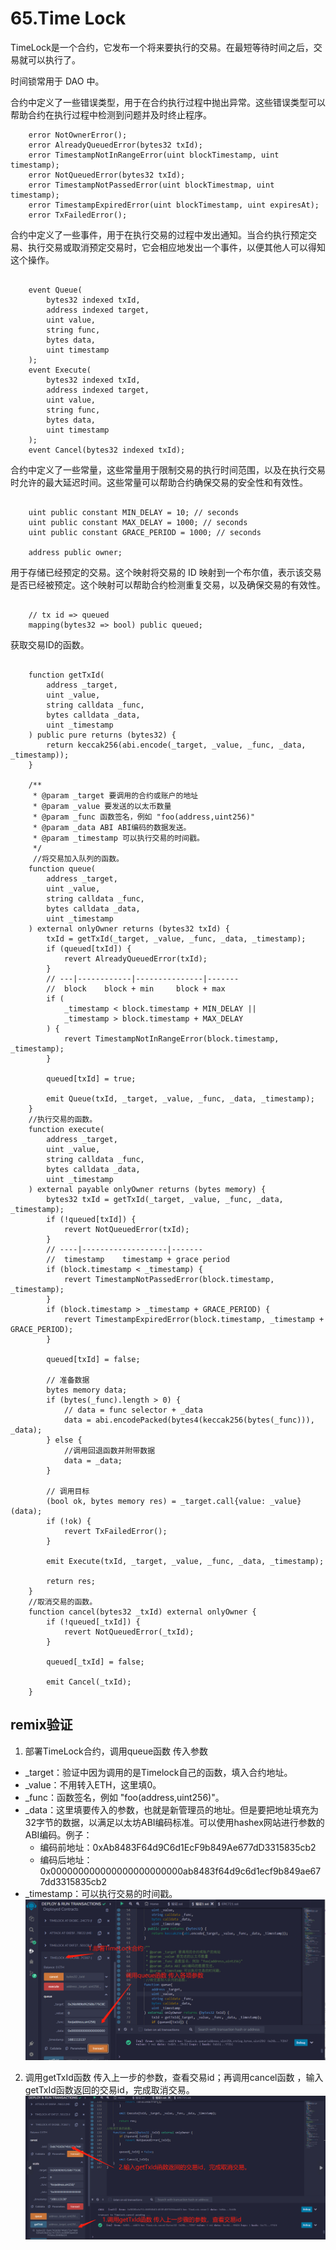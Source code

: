 # 65.Time Lock
TimeLock是一个合约，它发布一个将来要执行的交易。在最短等待时间之后，交易就可以执行了。

时间锁常用于 DAO 中。

合约中定义了一些错误类型，用于在合约执行过程中抛出异常。这些错误类型可以帮助合约在执行过程中检测到问题并及时终止程序。
```solidity
    error NotOwnerError();
    error AlreadyQueuedError(bytes32 txId);
    error TimestampNotInRangeError(uint blockTimestamp, uint timestamp);
    error NotQueuedError(bytes32 txId);
    error TimestampNotPassedError(uint blockTimestmap, uint timestamp);
    error TimestampExpiredError(uint blockTimestamp, uint expiresAt);
    error TxFailedError();
```
合约中定义了一些事件，用于在执行交易的过程中发出通知。当合约执行预定交易、执行交易或取消预定交易时，它会相应地发出一个事件，以便其他人可以得知这个操作。
```solidity

    event Queue(
        bytes32 indexed txId,
        address indexed target,
        uint value,
        string func,
        bytes data,
        uint timestamp
    );
    event Execute(
        bytes32 indexed txId,
        address indexed target,
        uint value,
        string func,
        bytes data,
        uint timestamp
    );
    event Cancel(bytes32 indexed txId);
```
合约中定义了一些常量，这些常量用于限制交易的执行时间范围，以及在执行交易时允许的最大延迟时间。这些常量可以帮助合约确保交易的安全性和有效性。
```solidity

    uint public constant MIN_DELAY = 10; // seconds
    uint public constant MAX_DELAY = 1000; // seconds
    uint public constant GRACE_PERIOD = 1000; // seconds

    address public owner;
```
用于存储已经预定的交易。这个映射将交易的 ID 映射到一个布尔值，表示该交易是否已经被预定。这个映射可以帮助合约检测重复交易，以及确保交易的有效性。
```solidity

    // tx id => queued
    mapping(bytes32 => bool) public queued;
```

获取交易ID的函数。
```solidity

    function getTxId(
        address _target,
        uint _value,
        string calldata _func,
        bytes calldata _data,
        uint _timestamp
    ) public pure returns (bytes32) {
        return keccak256(abi.encode(_target, _value, _func, _data, _timestamp));
    }

    /**
     * @param _target 要调用的合约或账户的地址
     * @param _value 要发送的以太币数量
     * @param _func 函数签名，例如 "foo(address,uint256)"
     * @param _data ABI ABI编码的数据发送。
     * @param _timestamp 可以执行交易的时间戳。
     */
     //将交易加入队列的函数。
    function queue(
        address _target,
        uint _value,
        string calldata _func,
        bytes calldata _data,
        uint _timestamp
    ) external onlyOwner returns (bytes32 txId) {
        txId = getTxId(_target, _value, _func, _data, _timestamp);
        if (queued[txId]) {
            revert AlreadyQueuedError(txId);
        }
        // ---|------------|---------------|-------
        //  block    block + min     block + max
        if (
            _timestamp < block.timestamp + MIN_DELAY ||
            _timestamp > block.timestamp + MAX_DELAY
        ) {
            revert TimestampNotInRangeError(block.timestamp, _timestamp);
        }

        queued[txId] = true;

        emit Queue(txId, _target, _value, _func, _data, _timestamp);
    }
    //执行交易的函数。
    function execute(
        address _target,
        uint _value,
        string calldata _func,
        bytes calldata _data,
        uint _timestamp
    ) external payable onlyOwner returns (bytes memory) {
        bytes32 txId = getTxId(_target, _value, _func, _data, _timestamp);
        if (!queued[txId]) {
            revert NotQueuedError(txId);
        }
        // ----|-------------------|-------
        //  timestamp    timestamp + grace period
        if (block.timestamp < _timestamp) {
            revert TimestampNotPassedError(block.timestamp, _timestamp);
        }
        if (block.timestamp > _timestamp + GRACE_PERIOD) {
            revert TimestampExpiredError(block.timestamp, _timestamp + GRACE_PERIOD);
        }

        queued[txId] = false;

        // 准备数据
        bytes memory data;
        if (bytes(_func).length > 0) {
            // data = func selector + _data
            data = abi.encodePacked(bytes4(keccak256(bytes(_func))), _data);
        } else {
            //调用回退函数并附带数据
            data = _data;
        }

        // 调用目标
        (bool ok, bytes memory res) = _target.call{value: _value}(data);
        if (!ok) {
            revert TxFailedError();
        }

        emit Execute(txId, _target, _value, _func, _data, _timestamp);

        return res;
    }
    //取消交易的函数。
    function cancel(bytes32 _txId) external onlyOwner {
        if (!queued[_txId]) {
            revert NotQueuedError(_txId);
        }

        queued[_txId] = false;

        emit Cancel(_txId);
    }
```


## remix验证
1. 部署TimeLock合约，调用queue函数 传入参数
* _target：验证中因为调用的是Timelock自己的函数，填入合约地址。
* _value：不用转入ETH，这里填0。
* _func：函数签名，例如 "foo(address,uint256)"。
* _data：这里填要传入的参数，也就是新管理员的地址。但是要把地址填充为32字节的数据，以满足以太坊ABI编码标准。可以使用hashex网站进行参数的ABI编码。例子：
    * 编码前地址：0xAb8483F64d9C6d1EcF9b849Ae677dD3315835cb2
    * 编码后地址：0x000000000000000000000000ab8483f64d9c6d1ecf9b849ae677dd3315835cb2
* _timestamp：可以执行交易的时间戳。
![65-1.jpg](img/65-1.jpg)
2. 调用getTxId函数 传入上一步的参数，查看交易id；再调用cancel函数 ，输入getTxId函数返回的交易id，完成取消交易。
![65-2.jpg](img/65-2.jpg)